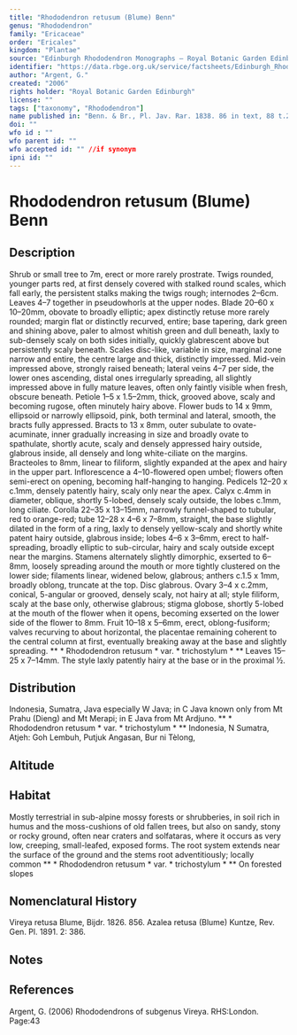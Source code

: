 ```yaml
---
title: "Rhododendron retusum (Blume) Benn"
genus: "Rhododendron"
family: "Ericaceae"
order: "Ericales"
kingdom: "Plantae"
source: "Edinburgh Rhododendron Monographs – Royal Botanic Garden Edinburgh"
identifier: "https://data.rbge.org.uk/service/factsheets/Edinburgh_Rhododendron_Monographs.xhtml"
author: "Argent, G."
created: "2006"
rights holder: "Royal Botanic Garden Edinburgh"
license: ""
tags: ["taxonomy", "Rhododendron"]
name published in: "Benn. & Br., Pl. Jav. Rar. 1838. 86 in text, 88 t.20."
doi: ""
wfo id : ""
wfo parent id: ""
wfo accepted id: "" //if synonym                      
ipni id: ""
---
```


                       

# Rhododendron retusum (Blume) Benn

## Description
Shrub or small tree to 7m, erect or more rarely prostrate. Twigs rounded, younger parts red, at first densely covered with stalked round scales, which fall early, the persistent stalks making the twigs rough; internodes 2–6cm. Leaves 4–7 together in pseudowhorls at the upper nodes. Blade 20–60 x 10–20mm, obovate to broadly elliptic; apex distinctly retuse more rarely rounded; margin flat or distinctly recurved, entire; base tapering, dark green and shining above, paler to almost whitish green and dull beneath, laxly to sub-densely scaly on both sides initially, quickly glabrescent above but persistently scaly beneath. Scales disc-like, variable in size, marginal zone narrow and entire, the centre large and thick, distinctly impressed. Mid-vein impressed above, strongly raised beneath; lateral veins 4–7 per side, the lower ones ascending, distal ones irregularly spreading, all slightly impressed above in fully mature leaves, often only faintly visible when fresh, obscure beneath. Petiole 1–5 x 1.5–2mm, thick, grooved above, scaly and becoming rugose, often minutely hairy above. Flower buds to 14 x 9mm, ellipsoid or narrowly ellipsoid, pink, both terminal and lateral, smooth, the bracts fully appressed. Bracts to 13 x 8mm, outer subulate to ovate-acuminate, inner gradually increasing in size and broadly ovate to spathulate, shortly acute, scaly and densely appressed hairy outside, glabrous inside, all densely and long white-ciliate on the margins. Bracteoles to 8mm, linear to filiform, slightly expanded at the apex and hairy in the upper part. Inflorescence a 4–10-flowered open umbel; flowers often semi-erect on opening, becoming half-hanging to hanging. Pedicels 12–20 x c.1mm, densely patently hairy, scaly only near the apex. Calyx c.4mm in diameter, oblique, shortly 5-lobed, densely scaly outside, the lobes c.1mm, long ciliate. Corolla 22–35 x 13–15mm, narrowly funnel-shaped to tubular, red to orange-red; tube 12–28 x 4–6 x 7–8mm, straight, the base slightly dilated in the form of a ring, laxly to densely yellow-scaly and shortly white patent hairy outside, glabrous inside; lobes 4–6 x 3–6mm, erect to half-spreading, broadly elliptic to sub-circular, hairy and scaly outside except near the margins. Stamens alternately slightly dimorphic, exserted to 6–8mm, loosely spreading around the mouth or more tightly clustered on the lower side; filaments linear, widened below, glabrous; anthers c.1.5 x 1mm, broadly oblong, truncate at the top. Disc glabrous. Ovary 3–4 x c.2mm, conical, 5-angular or grooved, densely scaly, not hairy at all; style filiform, scaly at the base only, otherwise glabrous; stigma globose, shortly 5-lobed at the mouth of the flower when it opens, becoming exserted on the lower side of the flower to 8mm. Fruit 10–18 x 5–6mm, erect, oblong-fusiform; valves recurving to about horizontal, the placentae remaining coherent to the central column at first, eventually breaking away at the base and slightly spreading. ** * Rhododendron retusum * var. * trichostylum * ** Leaves 15–25 x 7–14mm. The style laxly patently hairy at the base or in the proximal ½.

## Distribution
Indonesia, Sumatra, Java especially W Java; in C Java known only from Mt Prahu (Dieng) and Mt Merapi; in E Java from Mt Ardjuno. ** * Rhododendron retusum * var. * trichostylum * ** Indonesia, N Sumatra, Atjeh: Goh Lembuh, Putjuk Angasan, Bur ni Tèlong,

## Altitude


## Habitat
Mostly terrestrial in sub-alpine mossy forests or shrubberies, in soil rich in humus and the moss-cushions of old fallen trees, but also on sandy, stony or rocky ground, often near craters and solfataras, where it occurs as very low, creeping, small-leafed, exposed forms. The root system extends near the surface of the ground and the stems root adventitiously; locally common ** * Rhododendron retusum * var. * trichostylum * ** On forested slopes

## Nomenclatural History
Vireya retusa Blume, Bijdr. 1826. 856. Azalea retusa (Blume) Kuntze, Rev. Gen. Pl. 1891. 2: 386.
                       
## Notes


## References

Argent, G. (2006) Rhododendrons of subgenus Vireya. RHS:London. Page:43
